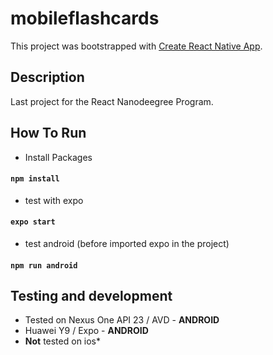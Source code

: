 # mobileflashcards

This project was bootstrapped with [Create React Native App](https://github.com/react-community/create-react-native-app).

## Description

Last project for the React Nanodeegree Program.

## How To Run

* Install Packages
#### `npm install`

* test with expo
#### `expo start`

* test android (before imported expo in the project)
#### `npm run android`

## Testing and development
* Tested on Nexus One API 23 / AVD - **ANDROID**
* Huawei Y9 / Expo - **ANDROID**
* **Not** tested on ios*

